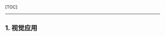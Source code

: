 <!--
+++
title       = "【行业】电池应用"
description = "1. 视觉应用"
date        = "2022-01-03"
tags        = []
categories  = ["8-business","83-行业分析"]
series      = []
keywords    = []
weight      = 5
toc         = true
draft       = false
+++ -->

[TOC]

---

## 1. 视觉应用

